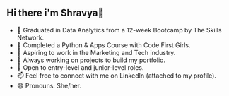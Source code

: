 ## Hi there i'm Shravya👋

<!--
**shravya-nallamilli/shravya-nallamilli** is a ✨ _special_ ✨ repository because its `README.md` (this file) appears on your GitHub profile.
-->

- 🌱 Graduated in Data Analytics from a 12-week Bootcamp by The Skills Network.
- 💞️ Completed a Python & Apps Course with Code First Girls.
- 👀 Aspiring to work in the Marketing and Tech industry.
- 🌱 Always working on projects to build my portfolio.
- 💞️ Open to entry-level and junior-level roles.
- 📫 Feel free to connect with me on LinkedIn (attached to my profile).
- 😄 Pronouns: She/her.
